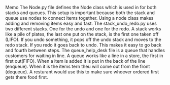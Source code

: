 Memo
The Node.py file defines the Node class
which is used in for both stacks and queues. This setup is important because both the stack and queue use nodes to connect items together. Using a node class makes adding and removing items easy and fast.
The stack_undo_redo.py uses two different stacks. One for the undo and one for the redo. A stack works like a pile of plates, the last one put on the stack, is the first one taken off (LIFO). If you undo something, it pops off the undo stack and moves to the redo stack. If you redo it goes back to undo. This makes it easy to go back and fourth between steps.
The queue_help_desk file is a queue that handles customers for waiting in line. A queue works like a line in a store, the first in first out(FIFO). When a item is added it is put in the back of the line (enqueue). When it is the items tern theu will come out from the front (dequeue). A resturant would use this to make sure whoever ordered first gets there food first.